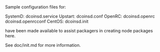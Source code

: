 Sample configuration files for:

SystemD: dcoinsd.service
Upstart: dcoinsd.conf
OpenRC:  dcoinsd.openrc
         dcoinsd.openrcconf
CentOS:  dcoinsd.init

have been made available to assist packagers in creating node packages here.

See doc/init.md for more information.
